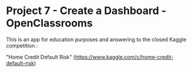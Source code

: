 # Project 7 - Create a Dashboard - OpenClassrooms
This is an app for education purposes and answering to the closed Kaggle competition :

"Home Credit Default Risk" (https://www.kaggle.com/c/home-credit-default-risk)